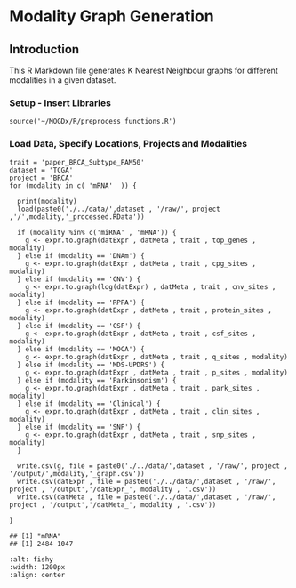 # Modality Graph Generation

## Introduction

This R Markdown file generates K Nearest Neighbour graphs for different
modalities in a given dataset.

### Setup - Insert Libraries

    source('~/MOGDx/R/preprocess_functions.R')

### Load Data, Specify Locations, Projects and Modalities

    trait = 'paper_BRCA_Subtype_PAM50'
    dataset = 'TCGA'
    project = 'BRCA'
    for (modality in c( 'mRNA'  )) {
      
      print(modality)
      load(paste0('./../data/',dataset , '/raw/', project ,'/',modality,'_processed.RData'))
        
      if (modality %in% c('miRNA' , 'mRNA')) {
        g <- expr.to.graph(datExpr , datMeta , trait , top_genes , modality)
      } else if (modality == 'DNAm') {
        g <- expr.to.graph(datExpr , datMeta , trait , cpg_sites , modality)
      } else if (modality == 'CNV') {
        g <- expr.to.graph(log(datExpr) , datMeta , trait , cnv_sites , modality)
      } else if (modality == 'RPPA') { 
        g <- expr.to.graph(datExpr , datMeta , trait , protein_sites , modality)
      } else if (modality == 'CSF') { 
        g <- expr.to.graph(datExpr , datMeta , trait , csf_sites , modality)
      } else if (modality == 'MOCA') { 
        g <- expr.to.graph(datExpr , datMeta , trait , q_sites , modality)
      } else if (modality == 'MDS-UPDRS') { 
        g <- expr.to.graph(datExpr , datMeta , trait , p_sites , modality)
      } else if (modality == 'Parkinsonism') {
        g <- expr.to.graph(datExpr , datMeta , trait , park_sites , modality)
      } else if (modality == 'Clinical') {
        g <- expr.to.graph(datExpr , datMeta , trait , clin_sites , modality)
      } else if (modality == 'SNP') {
        g <- expr.to.graph(datExpr , datMeta , trait , snp_sites , modality)
      }
      
      write.csv(g, file = paste0('./../data/',dataset , '/raw/', project , '/output/',modality,'_graph.csv'))
      write.csv(datExpr , file = paste0('./../data/',dataset , '/raw/', project , '/output','/datExpr_', modality , '.csv'))
      write.csv(datMeta , file = paste0('./../data/',dataset , '/raw/', project , '/output','/datMeta_', modality , '.csv'))
      
    }

    ## [1] "mRNA"
    ## [1] 2484 1047

```{image} ./../images/mRNA_graph.png
:alt: fishy
:width: 1200px
:align: center
```
